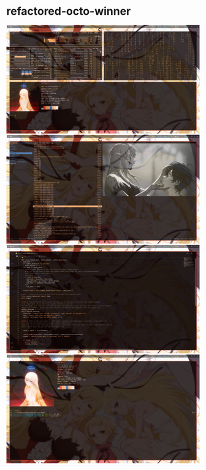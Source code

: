 # refactored-octo-winner

![name-of-image](https://github.com/msnkr/refactored-octo-winner/blob/main/2022-03-24-23:20:40-screenshot.png)
![name-of-image](https://github.com/msnkr/refactored-octo-winner/blob/main/2022-03-24-23:18:32-screenshot.png)
![name-of-image](https://github.com/msnkr/refactored-octo-winner/blob/main/2022-03-24-23:21:15-screenshot.png)
![name-of-image](https://github.com/msnkr/refactored-octo-winner/blob/main/2022-03-24-23:22:12-screenshot.png)
